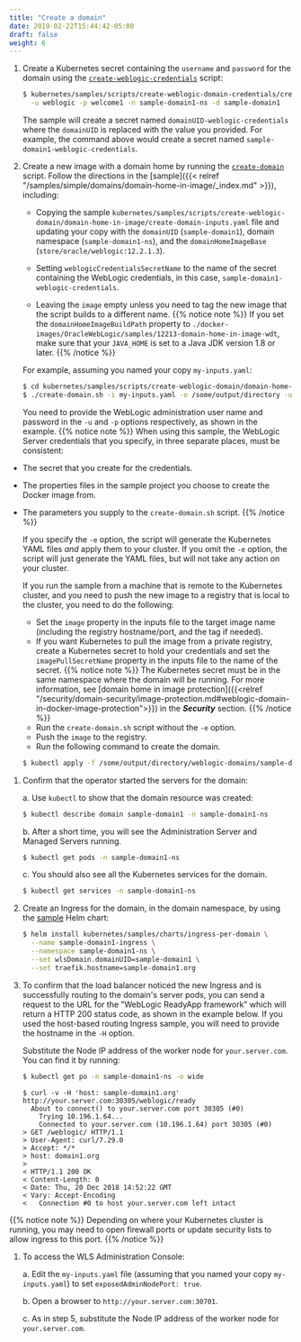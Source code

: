 ```yaml
---
title: "Create a domain"
date: 2019-02-22T15:44:42-05:00
draft: false
weight: 6
---
```



1. Create a Kubernetes secret containing the `username` and `password` for the domain using the [`create-weblogic-credentials`](http://github.com/oracle/weblogic-kubernetes-operator/blob/master/kubernetes/samples/scripts/create-weblogic-domain-credentials/create-weblogic-credentials.sh) script:

    ```bash
    $ kubernetes/samples/scripts/create-weblogic-domain-credentials/create-weblogic-credentials.sh \
      -u weblogic -p welcome1 -n sample-domain1-ns -d sample-domain1
    ```

    The sample will create a secret named `domainUID-weblogic-credentials` where the `domainUID` is replaced
    with the value you provided.  For example, the command above would create a secret named
    `sample-domain1-weblogic-credentials`.

1.	Create a new image with a domain home by running the [`create-domain`](http://github.com/oracle/weblogic-kubernetes-operator/blob/master/kubernetes/samples/scripts/create-weblogic-domain/domain-home-in-image/create-domain.sh) script.
Follow the directions in the [sample]({{< relref "/samples/simple/domains/domain-home-in-image/_index.md" >}}),
including:

    * Copying the sample `kubernetes/samples/scripts/create-weblogic-domain/domain-home-in-image/create-domain-inputs.yaml` file and updating your copy with the `domainUID` (`sample-domain1`),
domain namespace (`sample-domain1-ns`), and the `domainHomeImageBase` (`store/oracle/weblogic:12.2.1.3`).

    * Setting `weblogicCredentialsSecretName` to the name of the secret containing the WebLogic credentials, in this case, `sample-domain1-weblogic-credentials`.

    * Leaving the `image` empty unless you need to tag the new image that the script builds to a different name.
{{% notice note %}}
If you set the `domainHomeImageBuildPath` property to `./docker-images/OracleWebLogic/samples/12213-domain-home-in-image-wdt`, make sure that your `JAVA_HOME` is set to a Java JDK version 1.8 or later.
{{% /notice %}}

    For example, assuming you named your copy `my-inputs.yaml`:

    ```bash
    $ cd kubernetes/samples/scripts/create-weblogic-domain/domain-home-in-image
    $ ./create-domain.sh -i my-inputs.yaml -o /some/output/directory -u weblogic -p welcome1 -e
    ```

    You need to provide the WebLogic administration user name and password in the `-u` and `-p` options
    respectively, as shown in the example.
{{% notice note %}}
When using this sample, the WebLogic Server credentials that you specify, in three separate places, must be consistent:

- The secret that you create for the credentials.
- The properties files in the sample project you choose to create the Docker image from.
- The parameters you supply to the `create-domain.sh` script.
{{% /notice %}}


    If you specify the `-e` option, the script will generate the
    Kubernetes YAML files *and* apply them to your cluster.  If you omit the `-e` option, the
    script will just generate the YAML files, but will not take any action on your cluster.

    If you run the sample from a machine that is remote to the Kubernetes cluster, and you need to push the new image to a registry that is local to the cluster, you need to do the following:

    * Set the `image` property in the inputs file to the target image name (including the registry hostname/port, and the tag if needed).
    * If you want Kubernetes to pull the image from a private registry, create a Kubernetes secret to hold your credentials and set the `imagePullSecretName` property in the inputs file to the name of the secret.
{{% notice note %}}
The Kubernetes secret must be in the same namespace where the domain will be running.
For more information, see [domain home in image protection]({{<relref "/security/domain-security/image-protection.md#weblogic-domain-in-docker-image-protection">}})
in the ***Security*** section.
{{% /notice %}}
    * Run the `create-domain.sh` script without the `-e` option.
    * Push the `image` to the registry.
    * Run the following command to create the domain.

    ```bash
    $ kubectl apply -f /some/output/directory/weblogic-domains/sample-domain1/domain.yaml
    ```

1.	Confirm that the operator started the servers for the domain:

    a. Use `kubectl` to show that the domain resource was created:

    ```bash
    $ kubectl describe domain sample-domain1 -n sample-domain1-ns
    ```

    b. After a short time, you will see the Administration Server and Managed Servers running.

    ```bash
    $ kubectl get pods -n sample-domain1-ns
    ```

    c. You should also see all the Kubernetes services for the domain.

    ```bash
    $ kubectl get services -n sample-domain1-ns
    ```

1.	Create an Ingress for the domain, in the domain namespace, by using the [sample](http://github.com/oracle/weblogic-kubernetes-operator/blob/master/kubernetes/samples/charts/ingress-per-domain/README.md) Helm chart:

    ```bash
    $ helm install kubernetes/samples/charts/ingress-per-domain \
      --name sample-domain1-ingress \
      --namespace sample-domain1-ns \
      --set wlsDomain.domainUID=sample-domain1 \
      --set traefik.hostname=sample-domain1.org
    ```

1.	To confirm that the load balancer noticed the new Ingress and is successfully routing to the domain's server pods,
    you can send a request to the URL for the "WebLogic ReadyApp framework" which will return a HTTP 200 status code, as
    shown in the example below.  If you used the host-based routing Ingress sample, you will need to
    provide the hostname in the `-H` option.

    Substitute the Node IP address of the worker node for `your.server.com`. You can find it by running:

    ```bash
    $ kubectl get po -n sample-domain1-ns -o wide
    ```
    ```
    $ curl -v -H 'host: sample-domain1.org' http://your.server.com:30305/weblogic/ready
      About to connect() to your.server.com port 30305 (#0)
        Trying 10.196.1.64...
        Connected to your.server.com (10.196.1.64) port 30305 (#0)
    > GET /weblogic/ HTTP/1.1
    > User-Agent: curl/7.29.0
    > Accept: */*
    > host: domain1.org
    >
    < HTTP/1.1 200 OK
    < Content-Length: 0
    < Date: Thu, 20 Dec 2018 14:52:22 GMT
    < Vary: Accept-Encoding
    <   Connection #0 to host your.server.com left intact
    ```
{{% notice note %}}
Depending on where your Kubernetes cluster is running, you may need to open firewall ports or update security lists to allow ingress to this port.
{{% /notice %}}


1.	To access the WLS Administration Console:

    a. Edit the `my-inputs.yaml` file (assuming that you named your copy `my-inputs.yaml`) to set `exposedAdminNodePort: true`.

    b. Open a browser to `http://your.server.com:30701`.

    c. As in step 5, substitute the Node IP address of the worker node for `your.server.com`.
